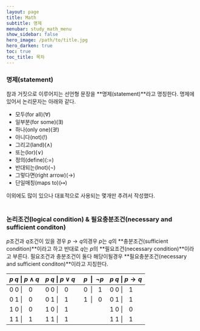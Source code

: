 ```yaml
---
layout: page
title: Math
subtitle: 명제
menubar: study_math_menu
show_sidebar: false
hero_image: /path/to/title.jpg
hero_darken: true
toc: true
toc_title: 목차
---
```


### **명제(statement)**

참과 거짓으로 이루어지는 선언형 문장을 **명제(statement)**라고 명칭한다. 명제에 있어서 논리문자는 아래와 같다.


* 모두(for all)($\forall$)  
* 일부분(for some)($\exists$)  
* 하나(only one)($\exists!$)  
* 아니다(not)($!$)  
* 그리고(land)($\land$)  
* 또는(lor)($\lor$)  
* 정의(define)($:=$)  
* 반대되는(lnot)($\lnot$)  
* 그렇다면(right arrow)($\rightarrow$) 
* 단일매칭(maps to)($\mapsto$) 


이외에도 많이 있으나 대표적으로 사용되는 몇개만 추려서 작성했다.<br/><br/>

### **논리조건(logical condition) & 필요충분조건(necessary and sufficient conditon)**

$p$조건과 $q$조건이 있을 경우 $p \rightarrow q$의경우 $p$는 $q$의 **충분조건(sufficient condition)**이라고 하고 반대로 $q$는 $p$의 **필요조건(necessary condition)**이라고 부른다. 필요조건과 충분조건이 둘다 해당이될경우 **필요충분조건(necessary and sufficient conditon)**이라고 지칭한다.

| $p \; q$ \| $p \wedge q$ | $p \; q$ \| $p \vee q$ | $\;\,p\;\; \| \;\;\neg p$ | $p \; q$ \| $p \rightarrow q$ |
| ----------- | ----------- | ----------- | ----------- |
| $0 \; 0$ \| $\;\;\; 0$ | $0 \; 0$ \| $\;\;\; 0$ | $\;\,0\;\; \| \;\;\;\, 1$ | $0 \; 0$ \| $\;\;\; 1$ |
| $0 \; 1$ \| $\;\;\; 0$ | $0 \; 1$ \| $\;\;\; 1$ | $\;\,1\;\; \| \;\;\;\, 0$ | $0 \; 1$ \| $\;\;\; 1$ |
| $1 \; 0$ \| $\;\;\; 0$ | $1 \; 0$ \| $\;\;\; 1$ |  | $1 \; 0$ \| $\;\;\; 0$ |
| $1 \; 1$ \| $\;\;\; 1$ | $1 \; 1$ \| $\;\;\; 1$ |  | $1 \; 1$ \| $\;\;\; 1$ |

